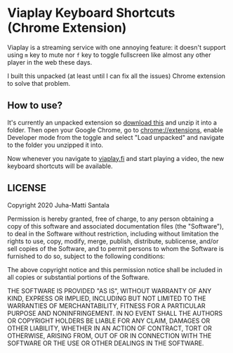 # Viaplay Keyboard Shortcuts (Chrome Extension)

Viaplay is a streaming service with one annoying feature: it doesn't support using `m` key to mute nor `f` key to toggle fullscreen like almost any other player in the web these days.

I built this unpacked (at least until I can fix all the issues) Chrome extension to solve that problem.

## How to use?

It's currently an unpacked extension so [download this](https://github.com/Hamatti/viaplay-keyboard-shortcuts/archive/master.zip) and unzip it into a folder. Then open your Google Chrome, go to [chrome://extensions](chrome://extensions), enable Developer mode from the toggle and select "Load unpacked" and navigate to the folder you unzipped it into.

Now whenever you navigate to [viaplay.fi](https://viaplay.fi) and start playing a video, the new keyboard shortcuts will be available.

## LICENSE

Copyright 2020 Juha-Matti Santala

Permission is hereby granted, free of charge, to any person obtaining a copy of this software and associated documentation files (the "Software"), to deal in the Software without restriction, including without limitation the rights to use, copy, modify, merge, publish, distribute, sublicense, and/or sell copies of the Software, and to permit persons to whom the Software is furnished to do so, subject to the following conditions:

The above copyright notice and this permission notice shall be included in all copies or substantial portions of the Software.

THE SOFTWARE IS PROVIDED "AS IS", WITHOUT WARRANTY OF ANY KIND, EXPRESS OR IMPLIED, INCLUDING BUT NOT LIMITED TO THE WARRANTIES OF MERCHANTABILITY, FITNESS FOR A PARTICULAR PURPOSE AND NONINFRINGEMENT. IN NO EVENT SHALL THE AUTHORS OR COPYRIGHT HOLDERS BE LIABLE FOR ANY CLAIM, DAMAGES OR OTHER LIABILITY, WHETHER IN AN ACTION OF CONTRACT, TORT OR OTHERWISE, ARISING FROM, OUT OF OR IN CONNECTION WITH THE SOFTWARE OR THE USE OR OTHER DEALINGS IN THE SOFTWARE.
